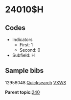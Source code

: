 # 24010$H

## Codes

-   Indicators
    -   First: 1
    -   Second: 0
-   Subfield: H

## Sample bibs

12958048 [Quicksearch](https://search.library.yale.edu/catalog/12958048) [VXWS](http://prodorbis.library.yale.edu:7014/vxws/GetHoldingsService?bibId=12958048)

**Parent topic:**[240](../../tags/240/240.md)

